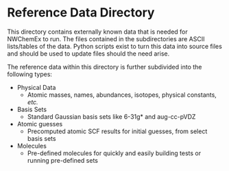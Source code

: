 <!--
  ~ Copyright 2022 NWChemEx-Project
  ~
  ~ Licensed under the Apache License, Version 2.0 (the "License");
  ~ you may not use this file except in compliance with the License.
  ~ You may obtain a copy of the License at
  ~
  ~ http://www.apache.org/licenses/LICENSE-2.0
  ~
  ~ Unless required by applicable law or agreed to in writing, software
  ~ distributed under the License is distributed on an "AS IS" BASIS,
  ~ WITHOUT WARRANTIES OR CONDITIONS OF ANY KIND, either express or implied.
  ~ See the License for the specific language governing permissions and
  ~ limitations under the License.
-->

Reference Data Directory
========================

This directory contains externally known data that is needed for NWChemEx to
run.  The files contained in the subdirectories are ASCII lists/tables of the
data.  Python scripts exist to turn this data into source files and should be
used to update files should the need arise.

The reference data within this directory is further subdivided into the
following types:

- Physical Data
  - Atomic masses, names, abundances, isotopes, physical constants, *etc.*
- Basis Sets
  - Standard Gaussian basis sets like 6-31g* and aug-cc-pVDZ
- Atomic guesses
  - Precomputed atomic SCF results for initial guesses, from select basis sets
- Molecules
  - Pre-defined molecules for quickly and easily building tests or running
  pre-defined sets
